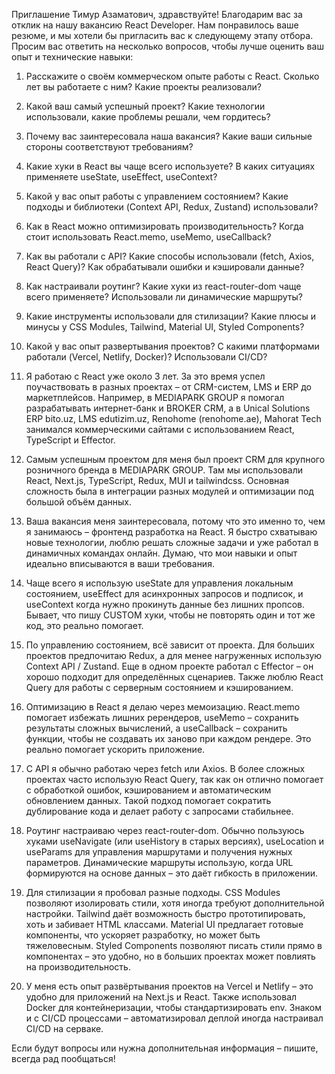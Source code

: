 Приглашение
Тимур Азаматович, здравствуйте!
Благодарим вас за отклик на нашу вакансию React Developer. Нам понравилось ваше резюме, и мы хотели бы пригласить вас к следующему этапу отбора.
Просим вас ответить на несколько вопросов, чтобы лучше оценить ваш опыт и технические навыки:
1. Расскажите о своём коммерческом опыте работы с React. Сколько лет вы работаете с ним? Какие проекты реализовали?
2. Какой ваш самый успешный проект? Какие технологии использовали, какие проблемы решали, чем гордитесь?
3. Почему вас заинтересовала наша вакансия? Какие ваши сильные стороны соответствуют требованиям?
4. Какие хуки в React вы чаще всего используете? В каких ситуациях применяете useState, useEffect, useContext?
5. Какой у вас опыт работы с управлением состоянием? Какие подходы и библиотеки (Context API, Redux, Zustand) использовали?
6. Как в React можно оптимизировать производительность? Когда стоит использовать React.memo, useMemo, useCallback?
7. Как вы работали с API? Какие способы использовали (fetch, Axios, React Query)? Как обрабатывали ошибки и кэшировали данные?
8. Как настраивали роутинг? Какие хуки из react-router-dom чаще всего применяете? Использовали ли динамические маршруты?
9. Какие инструменты использовали для стилизации? Какие плюсы и минусы у CSS Modules, Tailwind, Material UI, Styled Components?
10. Какой у вас опыт развертывания проектов? С какими платформами работали (Vercel, Netlify, Docker)? Использовали CI/CD?



1. Я работаю с React уже около 3 лет. За это время успел поучаствовать в разных проектах – от CRM-систем, LMS и ERP до маркетплейсов. Например, в MEDIAPARK GROUP я помогал разрабатывать интернет-банк и BROKER CRM, а в Unical Solutions ERP bito.uz, LMS edutizim.uz, Renohome (renohome.ae), Mahorat Tech занимался коммерческими сайтами с использованием React, TypeScript и Effector.

2. Самым успешным проектом для меня был проект CRM для крупного розничного бренда в MEDIAPARK GROUP. Там мы использовали React, Next.js, TypeScript, Redux, MUI и tailwindcss. Основная сложность была в интеграции разных модулей и оптимизации под большой объём данных.

3. Ваша вакансия меня заинтересовала, потому что это именно то, чем я занимаюсь – фронтенд разработка на React. Я быстро схватываю новые технологии, люблю решать сложные задачи и уже работал в динамичных командах онлайн. Думаю, что мои навыки и опыт идеально вписываются в ваши требования.

4. Чаще всего я использую useState для управления локальным состоянием, useEffect для асинхронных запросов и подписок, и useContext когда нужно прокинуть данные без лишних пропсов. Бывает, что пишу CUSTOM хуки, чтобы не повторять один и тот же код, это реально помогает.

5. По управлению состоянием, всё зависит от проекта. Для больших проектов предпочитаю Redux, а для менее нагруженных использую Context API / Zustand. Еще в одном проекте работал с Effector – он хорошо подходит для определённых сценариев. Также люблю React Query для работы с серверным состоянием и кэшированием.

6. Оптимизацию в React я делаю через мемоизацию. React.memo помогает избежать лишних ререндеров, useMemo – сохранить результаты сложных вычислений, а useCallback – сохранить функции, чтобы не создавать их заново при каждом рендере. Это реально помогает ускорить приложение.

7. С API я обычно работаю через fetch или Axios. В более сложных проектах часто использую React Query, так как он отлично помогает с обработкой ошибок, кэшированием и автоматическим обновлением данных. Такой подход помогает сократить дублирование кода и делает работу с запросами стабильнее.

8. Роутинг настраиваю через react-router-dom. Обычно пользуюсь хуками useNavigate (или useHistory в старых версиях), useLocation и useParams для управления маршрутами и получения нужных параметров. Динамические маршруты использую, когда URL формируются на основе данных – это даёт гибкость в приложении.

9. Для стилизации я пробовал разные подходы. CSS Modules позволяют изолировать стили, хотя иногда требуют дополнительной настройки. Tailwind даёт возможность быстро прототипировать, хоть и забивает HTML классами. Material UI предлагает готовые компоненты, что ускоряет разработку, но может быть тяжеловесным. Styled Components позволяют писать стили прямо в компонентах – это удобно, но в больших проектах может повлиять на производительность.

10. У меня есть опыт развёртывания проектов на Vercel и Netlify – это удобно для приложений на Next.js и React. Также использовал Docker для контейнеризации, чтобы стандартизировать env. Знаком и с CI/CD процессами – автоматизировал деплой иногда настраивал CI/CD на серваке.

Если будут вопросы или нужна дополнительная информация – пишите, всегда рад пообщаться!
